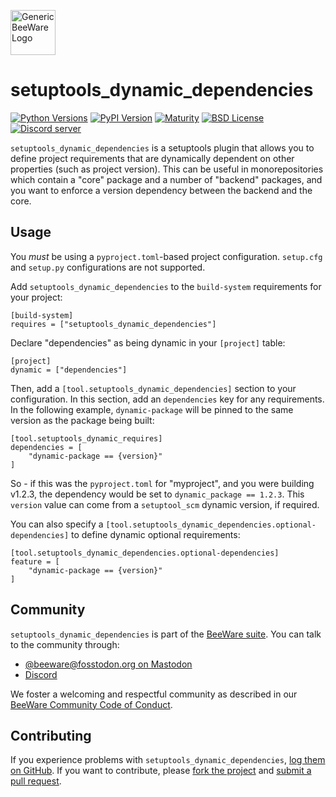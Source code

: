 [<img src="http://beeware.org/static/images/defaultlogo.png" width="72px" alt="Generic BeeWare Logo">](https://beeware.org/)

# setuptools_dynamic_dependencies

[![Python Versions](https://img.shields.io/pypi/pyversions/setuptools_dynamic_dependencies.svg)](https://pypi.python.org/pypi/setuptools_dynamic_dependencies)
[![PyPI Version](https://img.shields.io/pypi/v/setuptools_dynamic_dependencies.svg)](https://pypi.python.org/pypi/setuptools_dynamic_dependencies)
[![Maturity](https://img.shields.io/pypi/status/setuptools_dynamic_dependencies.svg)](https://pypi.python.org/pypi/setuptools_dynamic_dependencies)
[![BSD License](https://img.shields.io/pypi/l/setuptools_dynamic_dependencies.svg)](https://github.com/beeware/setuptools_dynamic_dependencies/blob/master/LICENSE)
[![Discord server](https://img.shields.io/discord/836455665257021440?label=Discord%20Chat&logo=discord&style=plastic)](https://beeware.org/bee/chat/)

`setuptools_dynamic_dependencies` is a setuptools plugin that allows you to define project
requirements that are dynamically dependent on other properties (such as project
version). This can be useful in monorepositories which contain a "core" package and a
number of "backend" packages, and you want to enforce a version dependency between the
backend and the core.

## Usage

You *must* be using a `pyproject.toml`-based project configuration. `setup.cfg` and
`setup.py` configurations are not supported.

Add `setuptools_dynamic_dependencies` to the `build-system` requirements for your project:

    [build-system]
    requires = ["setuptools_dynamic_dependencies"]

Declare "dependencies" as being dynamic in your `[project]` table:

    [project]
    dynamic = ["dependencies"]

Then, add a `[tool.setuptools_dynamic_dependencies]` section to your configuration. In
this section, add an `dependencies` key for any requirements. In the following example,
`dynamic-package` will be pinned to the same version as the package being built:

    [tool.setuptools_dynamic_requires]
    dependencies = [
        "dynamic-package == {version}"
    ]

So - if this was the `pyproject.toml` for "myproject", and you were building v1.2.3, the
dependency would be set to `dynamic_package == 1.2.3`. This `version` value can come
from a `setuptool_scm` dynamic version, if required.

You can also specify a `[tool.setuptools_dynamic_dependencies.optional-dependencies]` to
define dynamic optional requirements:

    [tool.setuptools_dynamic_dependencies.optional-dependencies]
    feature = [
        "dynamic-package == {version}"
    ]

## Community

`setuptools_dynamic_dependencies` is part of the [BeeWare suite](http://beeware.org). You
can talk to the community through:

- [@beeware@fosstodon.org on Mastodon](https://fosstodon.org/@beeware)
- [Discord](https://beeware.org/bee/chat/)

We foster a welcoming and respectful community as described in our [BeeWare
Community Code of Conduct](http://beeware.org/community/behavior/).

## Contributing

If you experience problems with `setuptools_dynamic_dependencies`, [log them on
GitHub](https://github.com/beeware/setuptools_dynamic_dependencies/issues). If you want
to contribute, please [fork the
project](https://github.com/beeware/setuptools_dynamic_dependencies) and [submit a pull
request](https://github.com/beeware/setuptools_dynamic_dependencies/pulls).
